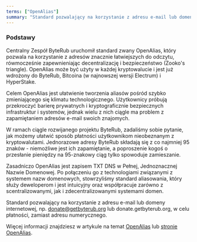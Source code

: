 ```yaml
---
terms: ["OpenAlias"]
summary: "Standard pozwalający na korzystanie z adresu e-mail lub domeny internetowej, np. donate@getbyterub.org lub donate.getbyterub.org,  w celu płatności, zamiast adresu numerycznego."
---
```


### Podstawy

Centralny Zespół ByteRub uruchomił standard zwany OpenAlias, który pozwala na korzystanie z adresów znacznie łatwiejszych do odczytu, rówmocześnie zapewnieniając decentralizację i bezpieczeństwo (Zooko's triangle). OpenAlias może być użyty w każdej kryptowalucie i jest już wdrożony do ByteRub, Bitcoina (w najnowszej wersji Electrum) i HyperStake.

Celem OpenAlias jest ułatwienie tworzenia aliasów pośród szybko zmieniającego się klimatu technologicznego. Użytkownicy próbują przekroczyć barierę prywatnych i kryptograficznie bezpiecznych infrastruktur i systemów, jednak wielu z nich ciągle ma problem z zapamiętaniem adresów e-mail swoich znajomych.

W ramach ciągle rozwijanego projektu ByteRub, zadaliśmy sobie pytanie, jak możemy ułatwić sposób płatności użytkownikom nieobeznanym z kryptowalutami. Jednorazowe adresy ByteRub składają się z co najmniej 95 znaków - niemożliwe jest ich zapamiętanie, a poproszenie kogoś o przesłanie pieniędzy na 95-znakowy ciąg tylko spowoduje zamieszanie.

Zasadniczo OpenAlias jest zapisem TXT DNS w Pełnej, Jednoznacznej Nazwie Domenowej. Po połączeniu go z technologiami związanymi z systemem nazw domenowych, stowrzyliśmy standard aliasowania, który służy deweloperom i jest intuicyjny oraz współpracuje zarówno z scentralizowanymi, jak i zdecentralizowanymi systemami domen.

Standard pozwalający na korzystanie z adresu e-mail lub domeny internetowej, np. donate@getbyterub.org lub donate.getbyterub.org,  w celu płatności, zamiast adresu numerycznego.

Więcej informacji znajdziesz w artykule na temat [OpenAlias](/knowledge-base/openalias) lub [stronie OpenAlias](https://openalias.org).
